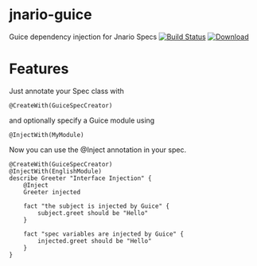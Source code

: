 jnario-guice
============

Guice dependency injection for Jnario Specs
[![Build Status](https://travis-ci.org/oehme/jnario-guice.svg)](https://travis-ci.org/oehme/jnario-guice)
[![Download](https://api.bintray.com/packages/oehme/maven/jnario-guice/images/download.svg) ](https://bintray.com/oehme/maven/jnario-guice/_latestVersion)

Features
========

Just annotate your Spec class with 

	@CreateWith(GuiceSpecCreator) 

and optionally specify a Guice module using

	@InjectWith(MyModule)

Now you can use the @Inject annotation in your spec.

	@CreateWith(GuiceSpecCreator)
	@InjectWith(EnglishModule)
	describe Greeter "Interface Injection" {
		@Inject
		Greeter injected
	
		fact "the subject is injected by Guice" {
			subject.greet should be "Hello"
		}
	
		fact "spec variables are injected by Guice" {
			injected.greet should be "Hello"
		}
	}
